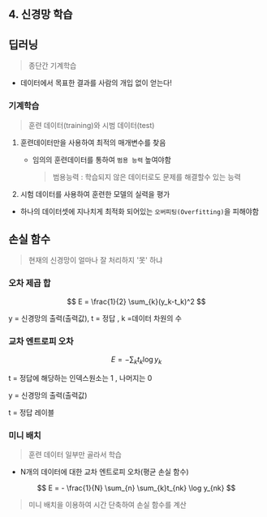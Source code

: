 ## 4. 신경망 학습

## 딥러닝 

> 종단간 기계학습

* 데이터에서 목표한 결과를 사람의 개입 없이 얻는다!



### 기계학습

> 훈련 데이터(training)와 시범 데이터(test)

1. 훈련데이터만을 사용하여 최적의 매개변수를 찾음 

   * 임의의 훈련데이터를 통하여 `범용 능력` 높여야함

     >  범용능력 : 학습되지 않은 데이터로도 문제를 해결할수 있는 능력

2. 시험 데이터를 사용하여 훈련한 모델의 실력을 평가

* 하나의 데이터셋에 지나치게 최적화 되어있는 `오버피팅(Overfitting)`을 피해야함



## 손실 함수

> 현재의 신경망이 얼마나 잘 처리하지 '못' 하냐



### 오차 제곱 합

$$
E = \frac{1}{2} \sum_{k}(y_k-t_k)^2
$$

y = 신경망의 출력(출력값), t = 정답 ,  k =데이터 차원의 수



### 교차 엔트로피 오차

$$
E = -\sum_{k}t_k \log y_k
$$

t = 정답에 해당하는 인덱스원소는 1 , 나머지는 0

y = 신경망의 출력(출력값)

t = 정답 레이블



### 미니 배치

> 훈련 데이터 일부만 골라서 학습

* N개의 데이터에 대한 교차 엔트로피 오차(평균 손실 함수)

$$
E = - \frac{1}{N} \sum_{n} \sum_{k}t_{nk} \log y_{nk}
$$

> 미니 배치을 이용하여  시간 단축하여 손실 함수를 계산
